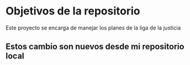# Objetivos de la repositorio

Este proyecto se encarga de manejar los planes de la liga de la justicia


## Estos cambio son nuevos desde mi repositorio local